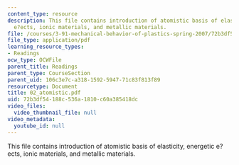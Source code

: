 ```yaml
---
content_type: resource
description: This file contains introduction of atomistic basis of elasticity, energetic
  e?ects, ionic materials, and metallic materials.
file: /courses/3-91-mechanical-behavior-of-plastics-spring-2007/72b3df54188c536a1810c60a385418dc_02_atomistic.pdf
file_type: application/pdf
learning_resource_types:
- Readings
ocw_type: OCWFile
parent_title: Readings
parent_type: CourseSection
parent_uid: 106c3e7c-a318-1592-5947-71c83f813f89
resourcetype: Document
title: 02_atomistic.pdf
uid: 72b3df54-188c-536a-1810-c60a385418dc
video_files:
  video_thumbnail_file: null
video_metadata:
  youtube_id: null
---
```

This file contains introduction of atomistic basis of elasticity, energetic e?ects, ionic materials, and metallic materials.

